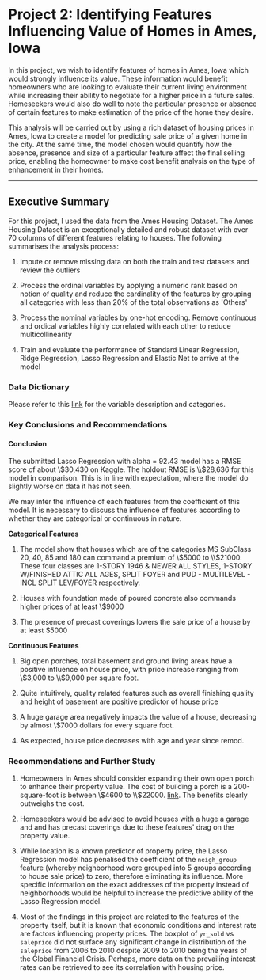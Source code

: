 # Project 2: Identifying Features Influencing Value of Homes in Ames, Iowa

In this project, we wish to identify features of homes in Ames, Iowa which would strongly influence its value. These information would benefit homeowners who are looking to evaluate their current living environment while increasing their ability to negotiate for a higher price in a future sales. Homeseekers would also do well to note the particular presence or absence of certain features to make estimation of the price of the home they desire.

This analysis will be carried out by using a rich dataset of housing prices in Ames, Iowa to create a model for predicting sale price of a given home in the city. At the same time, the model chosen would quantify how the absence, presence and size of a particular feature affect the final selling price, enabling the homeowner to make cost benefit analysis on the type of enhancement in their homes.

---

## Executive Summary
For this project, I used the data from the Ames Housing Dataset. The Ames Housing Dataset is an exceptionally detailed and robust dataset with over 70 columns of different features relating to houses. The following summarises the analysis process:

1. Impute or remove missing data on both the train and test datasets and review the outliers

2. Process the ordinal variables by applying a numeric rank based on notion of quality and reduce the cardinality of the features by grouping all categories with less than 20% of the total observations as 'Others'

3. Process the nominal variables by one-hot encoding. Remove continuous and ordical variables highly correlated with each other to reduce multicollinearity

4. Train and evaluate the performance of Standard Linear Regression, Ridge Regression, Lasso Regression and Elastic Net to arrive at the model

### Data Dictionary
Please refer to this [link](http://jse.amstat.org/v19n3/decock/DataDocumentation.txt) for the variable description and categories.


### Key Conclusions and Recommendations

#### Conclusion

The submitted Lasso Regression with alpha = 92.43 model has a RMSE score of about \\$30,430 on Kaggle. The holdout RMSE is \\$28,636 for this model in comparison. This is in line with expectation, where the model do slightly worse on data it has not seen.

We may infer the influence of each features from the coefficient of this model. It is necessary to discuss the influence of features according to whether they are categorical or continuous in nature.

**Categorical Features**
1. The model show that houses which are of the categories MS SubClass 20, 40, 85 and 180 can command a premium of \\$5000 to \\$21000. These four classes are 1-STORY 1946 & NEWER ALL STYLES, 1-STORY W/FINISHED ATTIC ALL AGES, SPLIT FOYER and PUD - MULTILEVEL - INCL SPLIT LEV/FOYER respectively.

2. Houses with foundation made of poured concrete also commands higher prices of at least \\$9000

3. The presence of precast coverings lowers the sale price of a house by at least $5000

**Continuous Features**

1. Big open porches, total basement and ground living areas have a positive influence on house price, with price increase ranging from \\$3,000 to \\$9,000 per square foot.

2. Quite intuitively, quality related features such as overall finishing quality and height of basement are positive predictor of house price

3. A huge garage area negatively impacts the value of a house, decreasing by almost \\$7000 dollars for every square foot.

4. As expected, house price decreases with age and year since remod. 



### Recommendations and Further Study

1. Homeowners in Ames should consider expanding their own open porch to enhance their property value. The cost of building a porch is a 200-square-foot is between \\$4600 to \\$22000. [link](https://www.homeadvisor.com/cost/outdoor-living/build-a-porch/). The benefits clearly outweighs the cost.

2. Homeseekers would be advised to avoid houses with a huge a garage and and has precast coverings due to these features' drag on the property value.

3. While location is a known predictor of property price, the Lasso Regression model has penalised the coefficient of the `neigh_group` feature (whereby neighborhood were grouped into 5 groups according to house sale price) to zero, therefore eliminating its influence. More specific information on the exact addresses of the property instead of neighborhoods would be helpful to increase the predictive ability of the Lasso Regression model.

4. Most of the findings in this project are related to the features of the property itself, but it is known that economic conditions and interest rate are factors influencing property prices. The boxplot of `yr_sold` vs `saleprice` did not surface any significant change in distribution of the `saleprice` from 2006 to 2010 despite 2009 to 2010 being the years of the Global Financial Crisis. Perhaps, more data on the prevailing interest rates can be retrieved to see its correlation with housing price.